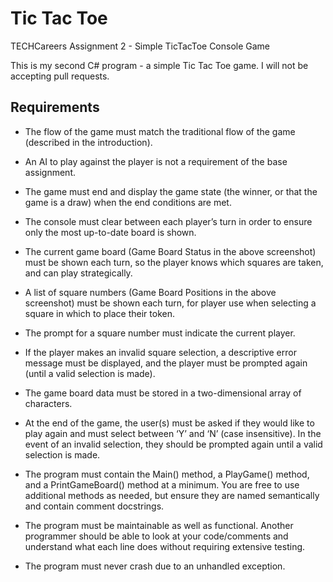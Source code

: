 # Tic Tac Toe
TECHCareers Assignment 2 - Simple TicTacToe Console Game

This is my second C# program - a simple Tic Tac Toe game. I will not be accepting pull requests.

## Requirements
* The flow of the game must match the traditional flow of the game (described in the introduction).

* An AI to play against the player is not a requirement of the base assignment.

* The game must end and display the game state (the winner, or that the game is a draw) when the end conditions are met.

* The console must clear between each player’s turn in order to ensure only the most up-to-date board is shown.

* The current game board (Game Board Status in the above screenshot) must be shown each turn, so the player knows which squares are taken, and can play strategically.

* A list of square numbers (Game Board Positions in the above screenshot) must be shown each turn, for player use when selecting a square in which to place their token.

* The prompt for a square number must indicate the current player.

* If the player makes an invalid square selection, a descriptive error message must be displayed, and the player must be prompted again (until a valid selection is made).

* The game board data must be stored in a two-dimensional array of characters.

* At the end of the game, the user(s) must be asked if they would like to play again and must select between ‘Y’ and ‘N’ (case insensitive). In the event of an invalid selection, they should be prompted again until a valid selection is made.

* The program must contain the Main() method, a PlayGame() method, and a PrintGameBoard() method at a minimum. You are free to use additional methods as needed, but ensure they are named semantically and contain comment docstrings.

* The program must be maintainable as well as functional. Another programmer should be able to look at your code/comments and understand what each line does without requiring extensive testing.

* The program must never crash due to an unhandled exception.
